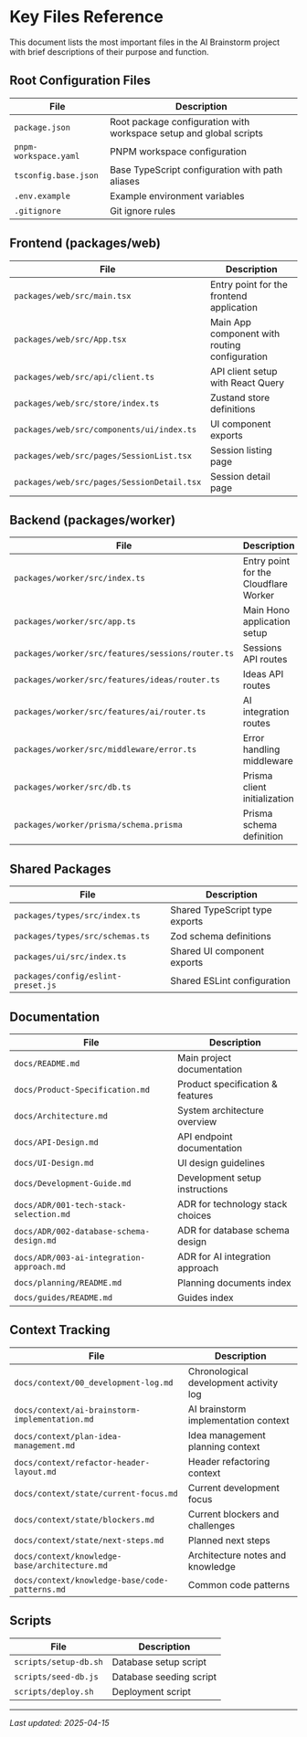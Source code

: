 # Key Files Reference

This document lists the most important files in the AI Brainstorm project with brief descriptions of their purpose and function.

## Root Configuration Files

| File                  | Description                                                        |
| --------------------- | ------------------------------------------------------------------ |
| `package.json`        | Root package configuration with workspace setup and global scripts |
| `pnpm-workspace.yaml` | PNPM workspace configuration                                       |
| `tsconfig.base.json`  | Base TypeScript configuration with path aliases                    |
| `.env.example`        | Example environment variables                                      |
| `.gitignore`          | Git ignore rules                                                   |

## Frontend (packages/web)

| File                                       | Description                                   |
| ------------------------------------------ | --------------------------------------------- |
| `packages/web/src/main.tsx`                | Entry point for the frontend application      |
| `packages/web/src/App.tsx`                 | Main App component with routing configuration |
| `packages/web/src/api/client.ts`           | API client setup with React Query             |
| `packages/web/src/store/index.ts`          | Zustand store definitions                     |
| `packages/web/src/components/ui/index.ts`  | UI component exports                          |
| `packages/web/src/pages/SessionList.tsx`   | Session listing page                          |
| `packages/web/src/pages/SessionDetail.tsx` | Session detail page                           |

## Backend (packages/worker)

| File                                              | Description                           |
| ------------------------------------------------- | ------------------------------------- |
| `packages/worker/src/index.ts`                    | Entry point for the Cloudflare Worker |
| `packages/worker/src/app.ts`                      | Main Hono application setup           |
| `packages/worker/src/features/sessions/router.ts` | Sessions API routes                   |
| `packages/worker/src/features/ideas/router.ts`    | Ideas API routes                      |
| `packages/worker/src/features/ai/router.ts`       | AI integration routes                 |
| `packages/worker/src/middleware/error.ts`         | Error handling middleware             |
| `packages/worker/src/db.ts`                       | Prisma client initialization          |
| `packages/worker/prisma/schema.prisma`            | Prisma schema definition              |

## Shared Packages

| File                               | Description                    |
| ---------------------------------- | ------------------------------ |
| `packages/types/src/index.ts`      | Shared TypeScript type exports |
| `packages/types/src/schemas.ts`    | Zod schema definitions         |
| `packages/ui/src/index.ts`         | Shared UI component exports    |
| `packages/config/eslint-preset.js` | Shared ESLint configuration    |

## Documentation

| File                                      | Description                      |
| ----------------------------------------- | -------------------------------- |
| `docs/README.md`                          | Main project documentation       |
| `docs/Product-Specification.md`           | Product specification & features |
| `docs/Architecture.md`                    | System architecture overview     |
| `docs/API-Design.md`                      | API endpoint documentation       |
| `docs/UI-Design.md`                       | UI design guidelines             |
| `docs/Development-Guide.md`               | Development setup instructions   |
| `docs/ADR/001-tech-stack-selection.md`    | ADR for technology stack choices |
| `docs/ADR/002-database-schema-design.md`  | ADR for database schema design   |
| `docs/ADR/003-ai-integration-approach.md` | ADR for AI integration approach  |
| `docs/planning/README.md`                 | Planning documents index         |
| `docs/guides/README.md`                   | Guides index                     |

## Context Tracking

| File                                           | Description                            |
| ---------------------------------------------- | -------------------------------------- |
| `docs/context/00_development-log.md`           | Chronological development activity log |
| `docs/context/ai-brainstorm-implementation.md` | AI brainstorm implementation context   |
| `docs/context/plan-idea-management.md`         | Idea management planning context       |
| `docs/context/refactor-header-layout.md`       | Header refactoring context             |
| `docs/context/state/current-focus.md`          | Current development focus              |
| `docs/context/state/blockers.md`               | Current blockers and challenges        |
| `docs/context/state/next-steps.md`             | Planned next steps                     |
| `docs/context/knowledge-base/architecture.md`  | Architecture notes and knowledge       |
| `docs/context/knowledge-base/code-patterns.md` | Common code patterns                   |

## Scripts

| File                  | Description             |
| --------------------- | ----------------------- |
| `scripts/setup-db.sh` | Database setup script   |
| `scripts/seed-db.js`  | Database seeding script |
| `scripts/deploy.sh`   | Deployment script       |

---

_Last updated: 2025-04-15_
